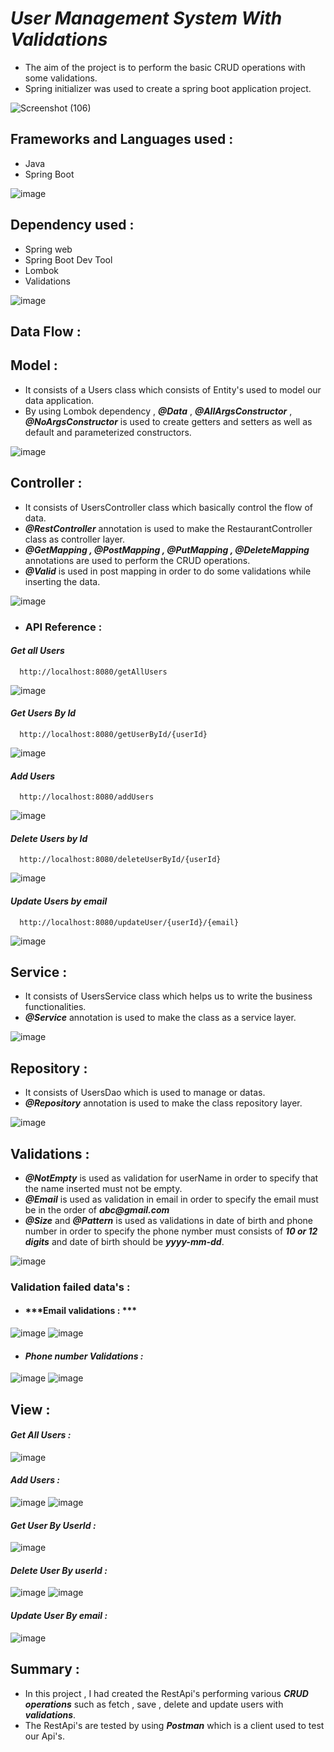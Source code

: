 
# ***User Management System With Validations***

- The aim of the project is to perform the basic CRUD operations with some validations.
- Spring initializer was used to create a spring boot application project.

![Screenshot (106)](https://user-images.githubusercontent.com/112794922/235078410-fe754eb6-a77c-4c14-af93-561259dbad5d.png)


## **Frameworks and Languages used :**

- Java
- Spring Boot

![image](https://user-images.githubusercontent.com/112794922/235080305-aaa63026-92ef-40b2-b3c2-72102efd73ee.png)




## **Dependency used :**

- Spring web
- Spring Boot Dev Tool
- Lombok
- Validations

![image](https://user-images.githubusercontent.com/112794922/235080363-aebb5c84-379d-4d3c-aede-a4e74d2993ce.png)


## **Data Flow :**

## **Model :** 

- It consists of a Users class which consists of Entity's used to model our data application.
- By using Lombok dependency , ___@Data___ , ___@AllArgsConstructor___ , ___@NoArgsConstructor___ is used to create getters and setters as well as default and parameterized constructors.

![image](https://user-images.githubusercontent.com/112794922/235080395-277ef21f-6738-4a67-a940-4f39fc3a462b.png)


## **Controller :**

- It consists of UsersController class which basically control the flow of data.
- ___@RestController___ annotation is used to make the RestaurantController class as controller layer.
- ___@GetMapping , @PostMapping , @PutMapping , @DeleteMapping___ annotations are used to perform the CRUD operations.
- ___@Valid___ is used in post mapping in order to do some validations while inserting the data.

![image](https://user-images.githubusercontent.com/112794922/235081160-a94fa525-efe7-47a5-82e9-28e09f842859.png)





- ### **API Reference :**

#### ***Get all Users***

```http
  http://localhost:8080/getAllUsers
```

![image](https://user-images.githubusercontent.com/112794922/235081239-3b286306-ce03-4256-b036-350f89aa545c.png)


#### ***Get Users By Id***

```http
  http://localhost:8080/getUserById/{userId}
```

![image](https://user-images.githubusercontent.com/112794922/235081299-b2d3da46-4117-4fa9-b9b1-7b1c57375e3e.png)


#### ***Add Users***

```http
  http://localhost:8080/addUsers
```

![image](https://user-images.githubusercontent.com/112794922/235081368-7240fcee-3c40-4092-b1a6-dcd4877f8927.png)


#### ***Delete Users by Id***

```http
  http://localhost:8080/deleteUserById/{userId}
```

![image](https://user-images.githubusercontent.com/112794922/235081458-d3005e3a-b293-4f51-97af-d575f1d9ff4e.png)


#### ***Update Users by email***

```http
  http://localhost:8080/updateUser/{userId}/{email}
```

![image](https://user-images.githubusercontent.com/112794922/235081499-541e0f2a-720b-484e-896f-17823f70c4be.png)


## **Service :** 

- It consists of UsersService class which helps us to write the business functionalities.
- ___@Service___ annotation is used to make the class as a service layer.

![image](https://user-images.githubusercontent.com/112794922/235082066-cbc3e94c-e79e-4f2a-85d2-f0488e608ffd.png)


## **Repository :**

- It consists of UsersDao which is used to manage or datas.
- ___@Repository___ annotation is used to make the class repository layer.

![image](https://user-images.githubusercontent.com/112794922/235082168-c5064d46-0876-4775-a5ef-7aed0f890343.png)


## **Validations :** 
- ___@NotEmpty___ is used as validation for userName in order to specify that the name inserted must not be empty.
- ___@Email___ is used as validation in email in order to specify the email must be in the order of ___abc@gmail.com___
- ___@Size___ and ___@Pattern___ is used as validations in date of birth and phone number in order to specify the phone nymber must consists of ___10 or 12 digits___ and date of birth should be ___yyyy-mm-dd___.

![image](https://user-images.githubusercontent.com/112794922/235082196-902299f3-ed8f-4edf-b793-76b43f2ca90e.png)


### **Validation failed data's :**

- #### ***Email validations : ***

![image](https://user-images.githubusercontent.com/112794922/235101465-c225555d-b666-4d28-80e5-c6fe44522842.png)
![image](https://user-images.githubusercontent.com/112794922/235101488-6951284f-4be4-4c2c-9bbe-7b3a43f3a1c6.png)

- ####  ***Phone number Validations :***

![image](https://user-images.githubusercontent.com/112794922/235101816-5ff777a6-5e8c-41f4-a5d6-be2da3b1dc5e.png)
![image](https://user-images.githubusercontent.com/112794922/235101872-c22fa8f6-266c-47c3-82ae-eb556ace6e65.png)


## **View :**

#### ***Get All Users :***
![image](https://user-images.githubusercontent.com/112794922/235097720-bd28bee0-5b6b-43eb-9db0-5401fe5874bf.png)

#### ***Add Users :***

![image](https://user-images.githubusercontent.com/112794922/235097805-abca79b6-615f-429e-9830-c5e64407c127.png)
![image](https://user-images.githubusercontent.com/112794922/235097895-305892a7-cb23-4261-9807-952f5cd06371.png)


#### ***Get User By UserId :***
![image](https://user-images.githubusercontent.com/112794922/235097994-5729445d-9940-406d-b5e1-f3ce6073ed1c.png)

#### ***Delete User By userId :***
![image](https://user-images.githubusercontent.com/112794922/235098108-b5805bf6-202c-4643-85c7-b07bb25c3a9c.png)
![image](https://user-images.githubusercontent.com/112794922/235098123-13b7352a-0ab4-4b25-b935-e82c9d80fded.png)

#### ***Update User By email :***
![image](https://user-images.githubusercontent.com/112794922/235098214-f7a373b2-baf9-4956-84ec-1ec9035ff5fa.png)





 


## **Summary :**

- In this project , I had created the RestApi's performing various ___CRUD operations___ such as fetch , save , delete and update users with ___validations___.
- The RestApi's are tested by using ___Postman___ which is a client used to test our Api's.

